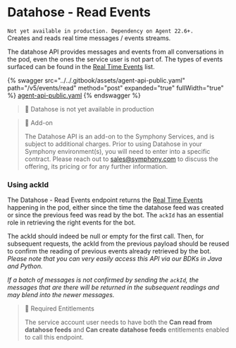 # Datahose - Read Events

`Not yet available in production. Dependency on Agent 22.6+.`\
Creates and reads real time messages / events streams.&#x20;

The datahose API provides messages and events from all conversations in the pod, even the ones the service user is not part of. The types of events surfaced can be found in the [Real Time Events](https://docs.developers.symphony.com/building-bots-on-symphony/datafeed/real-time-events) list.

{% swagger src="../../.gitbook/assets/agent-api-public.yaml" path="/v5/events/read" method="post" expanded="true" fullWidth="true" %}
[agent-api-public.yaml](../../.gitbook/assets/agent-api-public.yaml)
{% endswagger %}

> 🚧 Datahose is not yet available in production

> 📘 Add-on
>
> The Datahose API is an add-on to the Symphony Services, and is subject to additional charges. Prior to using Datahose in your Symphony environment(s), you will need to enter into a specific contract. Please reach out to [sales@symphony.com](mailto:sales@symphony.com) to discuss the offering, its pricing or for any further information.

### Using ackId

The Datahose - Read Events endpoint returns the [Real Time Events](https://docs.developers.symphony.com/building-bots-on-symphony/datafeed/real-time-events) happening in the pod, either since the time the datahose feed was created or since the previous feed was read by the bot. The `ackId` has an essential role in retrieving the right events for the bot.

The ackId should indeed be null or empty for the first call. Then, for subsequent requests, the ackId from the previous payload should be reused to confirm the reading of previous events already retrieved by the bot.\
_Please note that you can very easily access this API via our BDKs in Java and Python._

_If a batch of messages is not confirmed by sending the `ackId`, the messages that are there will be returned in the subsequent readings and may blend into the newer messages._

> 🚧 Required Entitlements
>
> The service account user needs to have both the **Can read from datahose feeds** and **Can create datahose feeds** entitlements enabled to call this endpoint.
